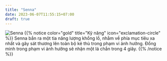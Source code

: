 ```yaml
---
title: "Senna"
date: 2023-06-07T11:55:15+07:00
draft: true
---
```

![Senna](https://storage.googleapis.com/www.publish.nocodesites.co.uk/prod/2542/files/7077efe19e9ef0d3563a24c0ba1ef46356b10d24f80dc46ad1bada18d84172ab1748cd82c395d46e1f42271899e8922c71ba3b8e98495301ada2fa80c62cad0e.png)
{{% notice color="gold" title="Kỹ năng" icon="exclamation-circle" %}}
Senna bắn ra một tia năng lượng khổng lồ, nhằm về phía mục tiêu xa nhất và gây sát thương lên toàn bộ kẻ thù trong phạm vi ảnh hưởng. Đồng minh trong phạm vi ảnh hưởng sẽ nhận một lá chắn trong 4 giây.
{{% /notice %}}
